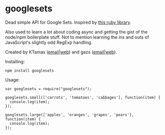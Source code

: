 googlesets
==========

Dead simple API for Google Sets. Inspired by [this ruby library](https://github.com/bjeanes/google-sets).

Also used to learn a lot about coding async and getting the gist of the node/npm boilerplate stuff. Not to mention learning the ins and outs of JavaScript's slightly odd RegExp handling.


Created by KTamas ([email](mailto:ktamas@ktamas.com)|[web](http://blog.ktamas.com)) and gazs ([email](mailto:gazs@bergengocia.net)|[web](http://bergengocia.net/)).

Installing:

    npm install googlesets

Usage:

    var googlesets = require("googlesets");

    googlesets.small(['carrots', 'tomatoes', 'cabbages'], function(item) {
      console.log(item);
    });

    googlesets.large(['apples', 'oranges', 'grapes', 'pears'], function(item) {
      console.log(item);
    });

